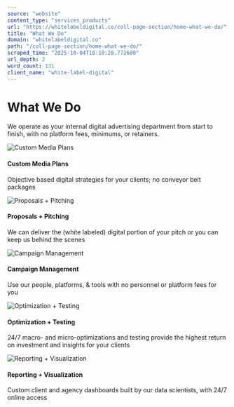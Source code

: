 ```yaml
---
source: "website"
content_type: "services_products"
url: "https://whitelabeldigital.co/coll-page-section/home-what-we-do/"
title: "What We Do"
domain: "whitelabeldigital.co"
path: "/coll-page-section/home-what-we-do/"
scraped_time: "2025-10-04T18:10:28.772680"
url_depth: 2
word_count: 131
client_name: "white-label-digital"
---
```


# What We Do

We operate as your internal digital advertising department from start to finish, with no platform fees, minimums, or retainers.

![Custom Media Plans](/wp-content/uploads/2021/02/custom-media-plans.png)

#### Custom Media Plans

Objective based digital strategies for your clients; no conveyor belt packages

![Proposals + Pitching](/wp-content/uploads/2021/02/prop-pitching.png)

#### Proposals + Pitching

We can deliver the (white labeled) digital portion of your pitch or you can keep us behind the scenes

![Campaign Management](/wp-content/uploads/2021/02/campaign-management.png)

#### Campaign Management

Use our people, platforms, & tools with no personnel or platform fees for you

![Optimization + Testing](/wp-content/uploads/2021/02/opt-testing.png)

#### Optimization + Testing

24/7 macro- and micro-optimizations and testing provide the highest return on investment and insights for your clients

![Reporting + Visualization](/wp-content/uploads/2021/02/reporting-visual.png)

#### Reporting + Visualization

Custom client and agency dashboards built by our data scientists, with 24/7 online access